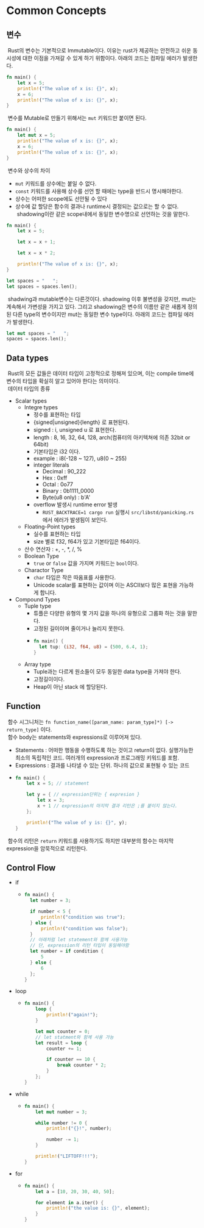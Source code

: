 # Common Concepts
## 변수
&nbsp;Rust의 변수는 기본적으로 Immutable이다. 이유는 rust가 제공하는 안전하고 쉬운 동시성에 대한 이점을 가져갈 수 있게 하기 위함이다. 아래의 코드는 컴파일 에러가 발생한다.  
``` rust
fn main() {
    let x = 5;
    println!("The value of x is: {}", x);
    x = 6;
    println!("The value of x is: {}", x);
}
```
&nbsp;변수를 Mutable로 만들기 위해서는 `mut` 키워드만 붙이면 된다.  
``` rust
fn main() {
    let mut x = 5;
    println!("The value of x is: {}", x);
    x = 6;
    println!("The value of x is: {}", x);
}
```
&nbsp;변수와 상수의 차이
* `mut` 키워드를 상수에는 붙일 수 없다.
* `const` 키워드를 사용해 상수를 선언 할 때에는 type을 반드시 명시해야한다.
* 상수는 어떠한 scope에도 선안될 수 있다
* 상수에 값 할당은 함수의 결과나 runtime시 결정되는 값으로는 할 수 없다.
&nbsp;shadowing이란 같은 scope내에서 동일한 변수명으로 선언하는 것을 말한다.  
``` rust
fn main() {
    let x = 5;

    let x = x + 1;

    let x = x * 2;

    println!("The value of x is: {}", x);
}
```  
``` rust
let spaces = "   ";
let spaces = spaces.len();
```
&nbsp;shadwing과 mutable변수는 다른것이다. shadowing 이후 불변성을 갖지만, mut는 계속해서 가변성을 가지고 있다. 그리고 shadowing은 변수의 이름만 같은 새롭게 정의된 다른 type의 변수이지만 mut는 동일한 변수 type이다. 아래의 코드는 컴파일 에러가 발생한다.
``` rust
let mut spaces = "   ";
spaces = spaces.len();
```
## Data types
&nbsp;Rust의 모든 값들은 데이터 타입이 고정적으로 정해져 있으며, 이는 compile time에 변수의 타입을 확실히 알고 있어야 한다는 의미이다.  
&nbsp;데이터 타입의 종류
* Scalar types
  - Integre types
    + 정수를 표현하는 타입
    + {signed|unsigned}{length} 로 표현된다.
    + signed : i, unsigned u 로 표현한다.
    + length : 8, 16, 32, 64, 128, arch(컴퓨터의 아키텍쳐에 의존 32bit or 64bit)
    + 기본타입은 i32 이다.
    + example : i8(-128 ~ 127), u8(0 ~ 255)
    + integer literals
      - Decimal : 90_222
      - Hex : 0xff
      - Octal : 0o77
      - Binary : 0b1111_0000
      - Byte(u8 only) : b'A'
    + overflow 발생시 runtime error 발생
      - `RUST_BACKTRACE=1 cargo run` 실행시 `src/libstd/panicking.rs` 에서 에러가 발생됨이 보인다.
  - Floating-Point types
    + 실수를 표현하는 타입
    + size 별로 f32, f64가 있고 기본타입은 f64이다.
  - 산수 연산자 : +, -, *, /, % 
  - Boolean Type
    + `true` or `false` 값을 가지며 키워드는 `bool`이다.
  - Charactor Type
    + `char` 타입은 작은 따옴표를 사용한다.
    + Unicode scalar를 표현하는 값이며 이는 ASCII보다 많은 표현을 가능하게 합니다.
* Compound Types
  - Tuple type
    + 튜플은 다양한 유형의 몇 가지 값을 하나의 유형으로 그룹화 하는 것을 말한다.
    + 고정된 길이이며 줄이거나 늘리지 못한다.
    + ``` rust
      fn main() {
        let tup: (i32, f64, u8) = (500, 6.4, 1);
      }
      ```
  - Array type
    + Tuple과는 다르게 원소들이 모두 동일한 data type을 가져야 한다.
    + 고정길이이다.
    + Heap이 아닌 stack 에 할당된다.
    
## Function
&nbsp;함수 시그니처는 `fn function_name([param_name: param_type]*) [-> return_type]` 이다.  
&nbsp;함수 body는 statements와 expressions로 이루어져 있다.
* Statements : 어떠한 행동을 수행하도록 하는 것이고 return이 없다. 실행가능한 최소의 독립적인 코드. 여러개의 expression과 프로그래밍 키워드를 포함.
* Expressions : 결과를 나타낼 수 있는 단위. 하나의 값으로 표현될 수 있는 코드
* ``` rust
  fn main() {
      let x = 5; // statement

      let y = { // expression단위는 { expresion }
          let x = 3;
          x + 1 // expression의 마지막 결과 리턴은 ;를 붙이지 않는다.
      };

      println!("The value of y is: {}", y);
  }
  ```
&nbsp;함수의 리턴은 `return` 키워드를 사용하기도 하지만 대부분의 함수는 마지막 expression을 암묵적으로 리턴한다. 

## Control Flow
* if
  * ``` rust
    fn main() {
      let number = 3;

      if number < 5 {
          println!("condition was true");
      } else {
          println!("condition was false");
      }
      // 아래처럼 let statement와 함께 사용가능
      // 단, expression의 리턴 타입이 동일해야함
      let number = if condition {
          5
      } else {
          6
      };
    }
    ```
* loop
  * ``` rust
    fn main() {
        loop {
            println!("again!");
        }

        let mut counter = 0;
        // let statment와 함께 사용 가능
        let result = loop {
            counter += 1;

            if counter == 10 {
                break counter * 2;
            }
        };
    }
    ```
* while
  * ``` rust
    fn main() {
        let mut number = 3;

        while number != 0 {
            println!("{}!", number);

            number -= 1;
        }

        println!("LIFTOFF!!!");
    }
    ```
* for
  * ``` rust
    fn main() {
        let a = [10, 20, 30, 40, 50];

        for element in a.iter() {
            println!("the value is: {}", element);
        }
    }
    ```
